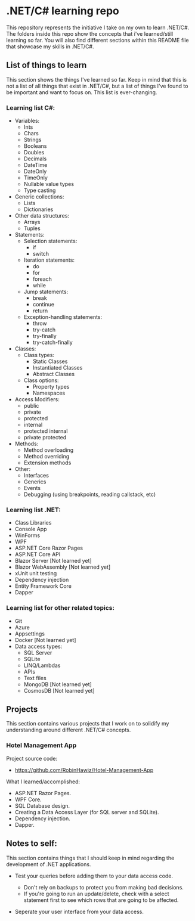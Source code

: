 # .NET/C# learning repo
This repository represents the initiative I take on my own to learn .NET/C#. The folders inside this repo show the concepts that i've learned/still learning so far. You will also find different sections within this README file that showcase my skills in .NET/C#.

## List of things to learn
This section shows the things I've learned so far. Keep in mind that this is not a list of all things that exist in .NET/C#, but a list of things I've found to be important and want to focus on. This list is ever-changing.

### Learning list C#:
- Variables:
  - Ints
  - Chars
  - Strings
  - Booleans
  - Doubles 
  - Decimals
  - DateTime
  - DateOnly
  - TimeOnly
  - Nullable value types
  - Type casting
- Generic collections:
  - Lists
  - Dictionaries
- Other data structures:
  - Arrays
  - Tuples
- Statements:
  - Selection statements:
    - if
    - switch
  - Iteration statements:
    - do
    - for
    - foreach
    - while
  - Jump statements:
    - break
    - continue
    - return
  - Exception-handling statements:
    - throw
    - try-catch
    - try-finally
    - try-catch-finally
- Classes:
  - Class types:
    - Static Classes
    - Instantiated Classes
    - Abstract Classes
  - Class options:
    - Property types
    - Namespaces
- Access Modifiers:
  - public
  - private
  - protected
  - internal
  - protected internal
  - private protected
- Methods:
  - Method overloading
  - Method overriding
  - Extension methods
- Other:
  - Interfaces
  - Generics
  - Events
  - Debugging (using breakpoints, reading callstack, etc)

### Learning list .NET:
- Class Libraries
- Console App
- WinForms
- WPF
- ASP.NET Core Razor Pages
- ASP.NET Core API
- Blazor Server [Not learned yet]
- Blazor WebAssembly [Not learned yet]
- xUnit unit testing
- Dependency injection
- Entity Framework Core
- Dapper

### Learning list for other related topics:
- Git
- Azure
- Appsettings
- Docker [Not learned yet]
- Data access types:
  - SQL Server
  - SQLite
  - LINQ/Lambdas
  - APIs
  - Text files
  - MongoDB [Not learned yet]
  - CosmosDB [Not learned yet]

## Projects
This section contains various projects that I work on to solidify my understanding around different .NET/C# concepts.
### Hotel Management App
Project source code:
- https://github.com/RobinHawiz/Hotel-Management-App

What I learned/accomplished:
- ASP.NET Razor Pages.
- WPF Core.
- SQL Database design.
- Creating a Data Access Layer (for SQL server and SQLite).
- Dependency injection.
- Dapper.

## Notes to self:
This section contains things that I should keep in mind regarding the development of .NET applications.

- Test your queries before adding them to your data access code.
  - Don't rely on backups to protect you from making bad decisions.
  - If you're going to run an update/delete, check with a select statement first to see which rows that are going to be affected.

- Seperate your user interface from your data access.
